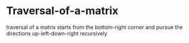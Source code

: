 # Traversal-of-a-matrix
traversal of a matrix starts from the bottom-right corner and pursue the directions up-left-down-right recursively
